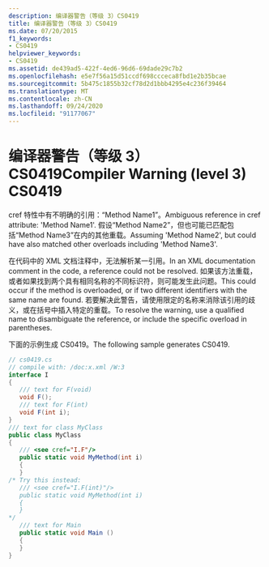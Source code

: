 ```yaml
---
description: 编译器警告（等级 3）CS0419
title: 编译器警告（等级 3）CS0419
ms.date: 07/20/2015
f1_keywords:
- CS0419
helpviewer_keywords:
- CS0419
ms.assetid: de439ad5-422f-4ed6-96d6-69dade29c7b2
ms.openlocfilehash: e5e7f56a15d51ccdf698ccceca8fbd1e2b35bcae
ms.sourcegitcommit: 5b475c1855b32cf78d2d1bbb4295e4c236f39464
ms.translationtype: MT
ms.contentlocale: zh-CN
ms.lasthandoff: 09/24/2020
ms.locfileid: "91177067"
---
```

# <a name="compiler-warning-level-3-cs0419"></a><span data-ttu-id="2a998-103">编译器警告（等级 3）CS0419</span><span class="sxs-lookup"><span data-stu-id="2a998-103">Compiler Warning (level 3) CS0419</span></span>

<span data-ttu-id="2a998-104">cref 特性中有不明确的引用：“Method Name1”。</span><span class="sxs-lookup"><span data-stu-id="2a998-104">Ambiguous reference in cref attribute: 'Method Name1'.</span></span>  <span data-ttu-id="2a998-105">假设“Method Name2”，但也可能已匹配包括“Method Name3”在内的其他重载。</span><span class="sxs-lookup"><span data-stu-id="2a998-105">Assuming 'Method Name2', but could have also matched other overloads including 'Method Name3'.</span></span>  
  
 <span data-ttu-id="2a998-106">在代码中的 XML 文档注释中，无法解析某一引用。</span><span class="sxs-lookup"><span data-stu-id="2a998-106">In an XML documentation comment in the code, a reference could not be resolved.</span></span> <span data-ttu-id="2a998-107">如果该方法重载，或者如果找到两个具有相同名称的不同标识符，则可能发生此问题。</span><span class="sxs-lookup"><span data-stu-id="2a998-107">This could occur if the method is overloaded, or if two different identifiers with the same name are found.</span></span> <span data-ttu-id="2a998-108">若要解决此警告，请使用限定的名称来消除该引用的歧义，或在括号中插入特定的重载。</span><span class="sxs-lookup"><span data-stu-id="2a998-108">To resolve the warning, use a qualified name to disambiguate the reference, or include the specific overload in parentheses.</span></span>  
  
 <span data-ttu-id="2a998-109">下面的示例生成 CS0419。</span><span class="sxs-lookup"><span data-stu-id="2a998-109">The following sample generates CS0419.</span></span>  
  
```csharp  
// cs0419.cs  
// compile with: /doc:x.xml /W:3  
interface I  
{  
   /// text for F(void)  
   void F();  
   /// text for F(int)  
   void F(int i);  
}  
/// text for class MyClass  
public class MyClass  
{  
   /// <see cref="I.F"/>  
   public static void MyMethod(int i)  
   {  
   }  
/* Try this instead:  
   /// <see cref="I.F(int)"/>  
   public static void MyMethod(int i)  
   {  
   }  
*/  
   /// text for Main  
   public static void Main ()  
   {  
   }  
}  
```
